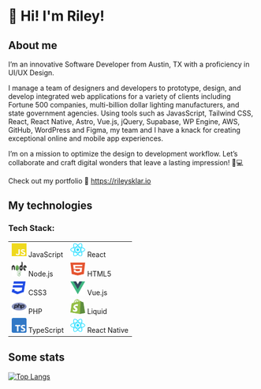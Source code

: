 # 👋 Hi! I'm Riley!

## About me

I’m an innovative Software Developer from Austin, TX with a proficiency in UI/UX Design.

I manage a team of designers and developers to prototype, design, and develop integrated web
applications for a variety of clients including Fortune 500 companies, multi-billion dollar lighting manufacturers, and state government agencies. Using tools such as JavasScript, Tailwind CSS, React, React Native, Astro, Vue.js, jQuery, Supabase, WP Engine, AWS, GitHub, WordPress and Figma, my team and I have a knack for creating exceptional online and mobile app experiences.

I’m on a mission to optimize the design to development workflow. Let’s collaborate and craft digital wonders that leave a lasting impression! 🚀💻

Check out my portfolio 🔗 https://rileysklar.io

## My technologies

<!-- ### Languages I speak:

![JavaScript](icons/js.svg) JavaScript
![React](icons/react.svg) React
![React](icons/react.svg) React Native
![HTML5](icons/html5.svg) HTML5
![CSS3](icons/css3.svg) CSS3
![Vue Icon](icons/vue.svg) Vue.js -->

### Tech Stack:

<table>
  <tr>
    <td><img src="icons/js.svg" alt="JavaScript" width="30" height="30"/> JavaScript</td>
    <td><img src="icons/react.svg" alt="React" width="30" height="30"/> React</td>
  </tr>
  <tr>
    <td><img src="icons/node.svg" alt="Node.js" width="30" height="30"/> Node.js</td>
    <td><img src="icons/html5.svg" alt="HTML5" width="30" height="30"/> HTML5</td>
  </tr>
  <tr>
    <td><img src="icons/css3.svg" alt="CSS3" width="30" height="30"/> CSS3</td>
    <td><img src="icons/vue.svg" alt="Vue Icon" width="30" height="30"/> Vue.js</td>
  </tr>
  <tr>
    <td><img src="icons/php.svg" alt="PHP" width="30" height="30"/> PHP</td>
    <td><img src="icons/liquid.svg" alt="Shopify Liquid" width="30" height="30"/> Liquid</td>
  </tr>
  <tr>
    <td><img src="icons/typescript.svg" alt="TypeScript" width="30" height="30"/> TypeScript</td>
    <td><img src="icons/react.svg" alt="React Native" width="30" height="30"/> React Native</td>
  </tr>
</table>
<!-- <p>
  <img src="icons/js.svg" alt="JavaScript" width="30" height="30"/> JavaScript<br>
  <img src="icons/react.svg" alt="React" width="30" height="30"/> React<br>
  <img src="icons/react.svg" alt="React Native" width="30" height="30"/> React Native<br>
  <img src="icons/html5.svg" alt="HTML5" width="30" height="30"/> HTML5<br>
  <img src="icons/css3.svg" alt="CSS3" width="30" height="30"/> CSS3<br>
  <img src="icons/vue.svg" alt="Vue Icon" width="30" height="30"/> Vue.js
</p> -->

## Some stats

[![Top Langs](https://github-readme-stats.vercel.app/api/top-langs/?username=rileysklar&layout=compact&theme=dark&bg_color=22272e&title_color=ffffff&text_color=ffffff)](https://github.com/anuraghazra/github-readme-stats)
